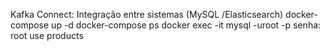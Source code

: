 Kafka Connect: Integração entre sistemas (MySQL /Elasticsearch)
docker-compose up -d
docker-compose ps
docker exec -it 
mysql -uroot -p
senha: root
use products
